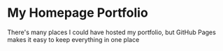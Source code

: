<h1>My Homepage Portfolio</h1>
<p>There's many places I could have hosted my portfolio, but GitHub Pages makes it easy to keep everything in one place <p>

